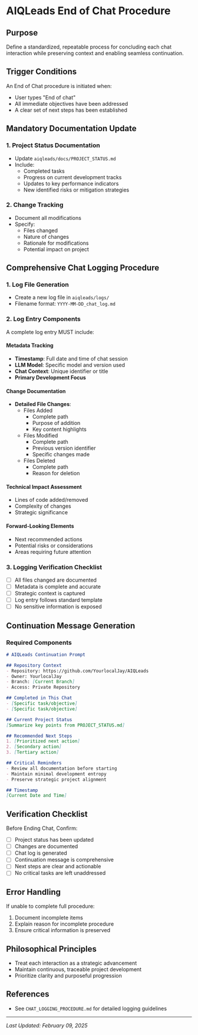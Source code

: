 # AIQLeads End of Chat Procedure

## Purpose
Define a standardized, repeatable process for concluding each chat interaction while preserving context and enabling seamless continuation.

## Trigger Conditions
An End of Chat procedure is initiated when:
- User types "End of chat"
- All immediate objectives have been addressed
- A clear set of next steps has been established

## Mandatory Documentation Update

### 1. Project Status Documentation
- Update `aiqleads/docs/PROJECT_STATUS.md`
- Include:
  * Completed tasks
  * Progress on current development tracks
  * Updates to key performance indicators
  * New identified risks or mitigation strategies

### 2. Change Tracking
- Document all modifications
- Specify:
  * Files changed
  * Nature of changes
  * Rationale for modifications
  * Potential impact on project

## Comprehensive Chat Logging Procedure

### 1. Log File Generation
- Create a new log file in `aiqleads/logs/`
- Filename format: `YYYY-MM-DD_chat_log.md`

### 2. Log Entry Components
A complete log entry MUST include:

#### Metadata Tracking
- **Timestamp**: Full date and time of chat session
- **LLM Model**: Specific model and version used
- **Chat Context**: Unique identifier or title
- **Primary Development Focus**

#### Change Documentation
- **Detailed File Changes**:
  * Files Added
    - Complete path
    - Purpose of addition
    - Key content highlights
  * Files Modified
    - Complete path
    - Previous version identifier
    - Specific changes made
  * Files Deleted
    - Complete path
    - Reason for deletion

#### Technical Impact Assessment
- Lines of code added/removed
- Complexity of changes
- Strategic significance

#### Forward-Looking Elements
- Next recommended actions
- Potential risks or considerations
- Areas requiring future attention

### 3. Logging Verification Checklist
- [ ] All files changed are documented
- [ ] Metadata is complete and accurate
- [ ] Strategic context is captured
- [ ] Log entry follows standard template
- [ ] No sensitive information is exposed

## Continuation Message Generation

### Required Components
```markdown
# AIQLeads Continuation Prompt

## Repository Context
- Repository: https://github.com/YourlocalJay/AIQLeads
- Owner: YourlocalJay
- Branch: [Current Branch]
- Access: Private Repository

## Completed in This Chat
- [Specific task/objective]
- [Specific task/objective]

## Current Project Status
[Summarize key points from PROJECT_STATUS.md]

## Recommended Next Steps
1. [Prioritized next action]
2. [Secondary action]
3. [Tertiary action]

## Critical Reminders
- Review all documentation before starting
- Maintain minimal development entropy
- Preserve strategic project alignment

## Timestamp
[Current Date and Time]
```

## Verification Checklist
Before Ending Chat, Confirm:
- [ ] Project status has been updated
- [ ] Changes are documented
- [ ] Chat log is generated
- [ ] Continuation message is comprehensive
- [ ] Next steps are clear and actionable
- [ ] No critical tasks are left unaddressed

## Error Handling
If unable to complete full procedure:
1. Document incomplete items
2. Explain reason for incomplete procedure
3. Ensure critical information is preserved

## Philosophical Principles
- Treat each interaction as a strategic advancement
- Maintain continuous, traceable project development
- Prioritize clarity and purposeful progression

## References
- See `CHAT_LOGGING_PROCEDURE.md` for detailed logging guidelines

---

*Last Updated: February 09, 2025*
